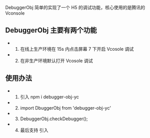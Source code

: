 DebuggerObj 简单的实现了一个 H5 的调试功能，核心使用的是腾讯的 Vconsole

## DebuggerObj 主要有两个功能

- 1. 在线上生产环境在 15s 内点击屏幕 7 下开启 Vcosole 调试
- 2. 在非生产环境默认打开 Vcosole 调试

## 使用办法

- 1. 引入 npm i debugger-obj-yc
- 2. import DbuggerObj from 'debugger-obj-yc'
- 3. DebuggerObj.checkDebugger();
- 4. 最后支持 <script src="https://github.com/yangchuntyr/debuggerObj/blob/master/dist/debuggerObj.min.js"></script> 引入
